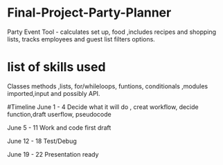 # Final-Project-Party-Planner
Party Event Tool - calculates set up, food ,includes recipes and shopping lists, tracks employees and guest list filters options.
# list of skills used
Classes methods ,lists, for/whileloops, funtions, conditionals ,modules imported,input and possibly API.

#Timeline
June  1 -  4 Decide what it will do , creat workflow, decide function,draft userflow, pseudocode

June  5 - 11 Work and code first draft

June 12 - 18 Test/Debug

June 19 - 22 Presentation ready 
